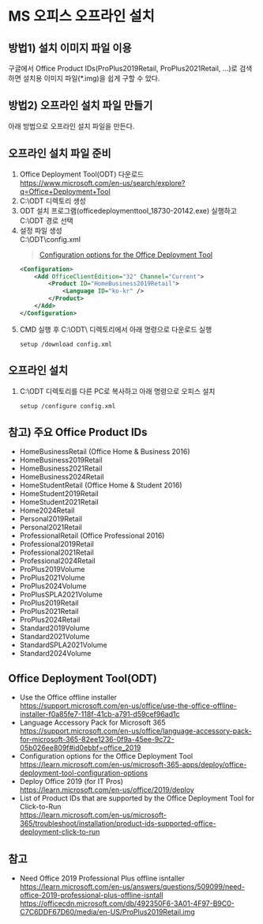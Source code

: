 # MS 오피스 오프라인 설치


## 방법1) 설치 이미지 파일 이용
구글에서 Office Product IDs(ProPlus2019Retail, ProPlus2021Retail, ...)로 검색하면 설치용 이미지 파일(*.img)을 쉽게 구할 수 았다.


## 방법2) 오프라인 설치 파일 만들기
아래 방법으로 오프라인 설치 파일을 만든다.


## 오프라인 설치 파일 준비
1. Office Deployment Tool(ODT) 다운로드<br>
    https://www.microsoft.com/en-us/search/explore?q=Office+Deployment+Tool
1. C:\ODT 디렉토리 생성
1. ODT 설치 프로그램(officedeploymenttool_18730-20142.exe) 실행하고 C:\ODT 경로 선택
1. 설정 파일 생성<br>
    C:\ODT\config.xml<br>
    > [Configuration options for the Office Deployment Tool](https://learn.microsoft.com/en-us/microsoft-365-apps/deploy/office-deployment-tool-configuration-options)
    ```xml
    <Configuration>
        <Add OfficeClientEdition="32" Channel="Current">
            <Product ID="HomeBusiness2019Retail">
                <Language ID="ko-kr" />
            </Product>
        </Add>
    </Configuration>
    ```
1. CMD 실행 후 C:\ODT\ 디렉토리에서 아래 명령으로 다운로드 실행
    ```dos
    setup /download config.xml
    ```


## 오프라인 설치
1. C:\ODT 디렉토리를 다른 PC로 복사하고 아래 명령으로 오피스 설치
    ```dos
    setup /configure config.xml
    ```

## 참고) 주요 Office Product IDs
- HomeBusinessRetail (Office Home & Business 2016)
- HomeBusiness2019Retail
- HomeBusiness2021Retail
- HomeBusiness2024Retail
- HomeStudentRetail (Office Home & Student 2016)
- HomeStudent2019Retail
- HomeStudent2021Retail
- Home2024Retail
- Personal2019Retail
- Personal2021Retail
- ProfessionalRetail (Office Professional 2016)
- Professional2019Retail
- Professional2021Retail
- Professional2024Retail
- ProPlus2019Volume
- ProPlus2021Volume
- ProPlus2024Volume
- ProPlusSPLA2021Volume
- ProPlus2019Retail
- ProPlus2021Retail
- ProPlus2024Retail
- Standard2019Volume
- Standard2021Volume
- StandardSPLA2021Volume
- Standard2024Volume


## Office Deployment Tool(ODT)
- Use the Office offline installer<br>
    https://support.microsoft.com/en-us/office/use-the-office-offline-installer-f0a85fe7-118f-41cb-a791-d59cef96ad1c
- Language Accessory Pack for Microsoft 365<br>
    https://support.microsoft.com/en-us/office/language-accessory-pack-for-microsoft-365-82ee1236-0f9a-45ee-9c72-05b026ee809f#id0ebbf=office_2019
- Configuration options for the Office Deployment Tool<br>
    https://learn.microsoft.com/en-us/microsoft-365-apps/deploy/office-deployment-tool-configuration-options
- Deploy Office 2019 (for IT Pros)<br>
    https://learn.microsoft.com/en-us/office/2019/deploy
- List of Product IDs that are supported by the Office Deployment Tool for Click-to-Run<br>
    https://learn.microsoft.com/en-us/microsoft-365/troubleshoot/installation/product-ids-supported-office-deployment-click-to-run


## 참고
- Need Office 2019 Professional Plus offline isntaller<br>
    https://learn.microsoft.com/en-us/answers/questions/509099/need-office-2019-professional-plus-offline-isntall
    https://officecdn.microsoft.com/db/492350F6-3A01-4F97-B9C0-C7C6DDF67D60/media/en-US/ProPlus2019Retail.img




